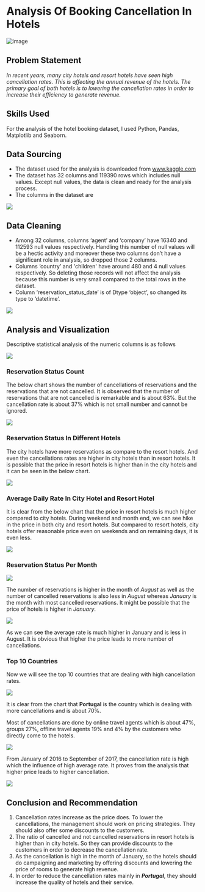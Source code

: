 # Analysis Of Booking Cancellation In Hotels

![image](https://ktgy.com/wp-content/uploads/2016/11/Kapilina-Clubhouse-7.jpg)

## Problem Statement
*In recent years, many city hotels and resort hotels have seen high cancellation rates. This is affecting the annual revenue of the hotels. The primary goal of both hotels is to lowering the cancellation rates in order to increase their efficiency to generate revenue.*

## Skills Used
For the analysis of the hotel booking dataset, I used Python, Pandas, Matplotlib and Seaborn.

## Data Sourcing
- The dataset used for the analysis is downloaded from www.kaggle.com
- The dataset has 32 columns and 119390 rows which includes null values. Except null values, the data is clean and ready for the analysis process.
- The columns in the dataset are

![](columns.png)

## Data Cleaning

- Among 32 columns, columns ‘agent’ and ‘company’ have 16340 and 112593 null values respectively. Handling this number of null values will be a hectic activity and moreover these two columns don’t have a significant role in analysis, so dropped those 2 columns.
- Columns ‘country’ and 'children' have around 480 and 4 null values respectively. So deleting those records will not affect the analysis because this number is very small compared to the total rows in the dataset. 
- Column ‘reservation_status_date’ is of Dtype ‘object’, so changed its type to ‘datetime’.

![](null_values.png)

## Analysis and Visualization

Descriptive statistical analysis of the numeric columns is as follows

![](stats.png)

### Reservation Status Count
The below chart shows the number of cancellations of reservations and the reservations that are not cancelled. It is observed that the number of reservations that are not cancelled is remarkable and is about 63%. But the cancellation rate is about 37% which is not small number and cannot be ignored.

![](reservation_status_count.png)

### Reservation Status In Different Hotels

The city hotels have more reservations as compare to the resort hotels. And even the cancellations rates are higher in city hotels than in resort hotels. It is possible that the price in resort hotels is higher than in the city hotels and it can be seen in the below chart.

![](reservation_status_in_different_hotels.png)

### Average Daily Rate In City Hotel and Resort Hotel

It is clear from the below chart that the price in resort hotels is much higher compared to city hotels. During weekend and month end, we can see hike in the price in both city and resort hotels. But compared to resort hotels, city hotels offer reasonable price even on weekends and on remaining days, it is even less.

![](avg_dailyrate_city_resort_hotel.png)

### Reservation Status Per Month

![](reservation_status_per_month.png)

The number of reservations is higher in the month of *_August_* as well as the number of cancelled reservations is also less in *_August_* whereas *_January_* is the month with most cancelled reservations. It might be possible that the price of hotels is higher in *_January_*. 

![](adr_per_month.png)

As we can see the average rate is much higher in January and is less in August. It is obvious that higher the price leads to more number of cancellations.

### Top 10 Countries

Now we will see the top 10 countries that are dealing with high cancellation rates.

![](top_10_countries.png)

It is clear from the chart that __Portugal__ is the country which is dealing with more cancellations and is about 70%.

Most of cancellations are done by online travel agents which is about 47%, groups 27%, offline travel agents 19% and 4% by the customers who directly come to the hotels.

![](cancellation_perc.png)

From January of 2016 to September of 2017, the cancellation rate is high which the influence of high average rate. It proves from the analysis that higher price leads to higher cancellation.

![](avg_daily_rate.png)

## Conclusion and Recommendation
1.	Cancellation rates increase as the price does. To lower the cancellations, the management should work on pricing strategies. They should also offer some discounts to the customers.
2.	The ratio of cancelled and not cancelled reservations in resort hotels is higher than in city hotels. So they can provide discounts to the customers in order to  decrease the cancellation rate.
3.	As the cancellation is high in the month of January, so the hotels should do campaigning and marketing by offering discounts and lowering the price of rooms to generate high revenue.
4.	In order to reduce the cancellation rates mainly in *__Portugal__*, they should increase the quality of hotels and their service.
